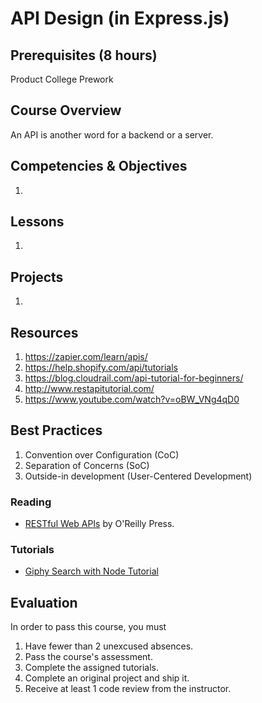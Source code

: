 # API Design (in Express.js)

## Prerequisites (8 hours)

Product College Prework

## Course Overview

An API is another word for a backend or a server. 

## Competencies & Objectives

1. 

## Lessons

1. 

## Projects

1. 

## Resources

1. https://zapier.com/learn/apis/
1. https://help.shopify.com/api/tutorials
1. https://blog.cloudrail.com/api-tutorial-for-beginners/
1. http://www.restapitutorial.com/
1. https://www.youtube.com/watch?v=oBW_VNg4qD0

## Best Practices

1. Convention over Configuration (CoC)
1. Separation of Concerns (SoC)
1. Outside-in development (User-Centered Development)

### Reading 

- [RESTful Web APIs](http://www.restfulwebapis.org) by O'Reilly Press. 

### Tutorials

- [Giphy Search with Node Tutorial](https://www.makeschool.com/online-courses/tutorials/giphy-search-app-with-node-js/your-node-environment)

## Evaluation

In order to pass this course, you must

1. Have fewer than 2 unexcused absences.
1. Pass the course's assessment.
1. Complete the assigned tutorials.
1. Complete an original project and ship it.
1. Receive at least 1 code review from the instructor.
